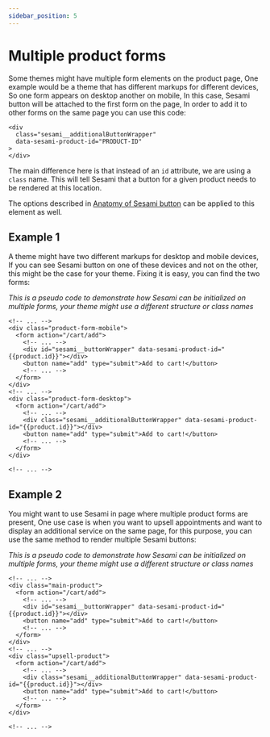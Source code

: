 ```yaml
---
sidebar_position: 5
---
```


# Multiple product forms

Some themes might have multiple form elements on the product page, One example would be a theme that has different markups for different devices, So one form appears on desktop another on mobile, In this case, Sesami button will be attached to the first form on the page, In order to add it to other forms on the same page you can use this code:

```markup
<div
  class="sesami__additionalButtonWrapper"
  data-sesami-product-id="PRODUCT-ID"
>
</div>

```

The main difference here is that instead of an `id` attribute, we are using a `class` name. This will tell Sesami that a button for a given product needs to be rendered at this location.

The options described in [Anatomy of Sesami button](/docs/storefront-integration/anatomy-of-sesami-button) can be applied to this element as well.

## Example 1

A theme might have two different markups for desktop and mobile devices, If you can see Sesami button on one of these devices and not on the other, this might be the case for your theme. Fixing it is easy, you can find the two forms:

*This is a pseudo code to demonstrate how Sesami can be initialized on multiple forms, your theme might use a different structure or class names*


```markup {5,14}
<!-- ... -->
<div class="product-form-mobile">
  <form action="/cart/add">
    <!-- ... -->
    <div id="sesami__buttonWrapper" data-sesami-product-id="{{product.id}}"></div>
    <button name="add" type="submit">Add to cart!</button>
    <!-- ... -->
  </form>
</div>
<!-- ... -->
<div class="product-form-desktop">
  <form action="/cart/add">
    <!-- ... -->
    <div class="sesami__additionalButtonWrapper" data-sesami-product-id="{{product.id}}"></div>
    <button name="add" type="submit">Add to cart!</button>
    <!-- ... -->
  </form>
</div>

<!-- ... -->

```

## Example 2

You might want to use Sesami in page where multiple product forms are present, One use case is when you want to upsell appointments and want to display an additional service on the same page, for this purpose, you can use the same method to render multiple Sesami buttons:

*This is a pseudo code to demonstrate how Sesami can be initialized on multiple forms, your theme might use a different structure or class names*


```markup {5,14}
<!-- ... -->
<div class="main-product">
  <form action="/cart/add">
    <!-- ... -->
    <div id="sesami__buttonWrapper" data-sesami-product-id="{{product.id}}"></div>
    <button name="add" type="submit">Add to cart!</button>
    <!-- ... -->
  </form>
</div>
<!-- ... -->
<div class="upsell-product">
  <form action="/cart/add">
    <!-- ... -->
    <div class="sesami__additionalButtonWrapper" data-sesami-product-id="{{product.id}}"></div>
    <button name="add" type="submit">Add to cart!</button>
    <!-- ... -->
  </form>
</div>

<!-- ... -->

```